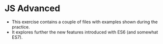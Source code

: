 # JS Advanced
* This exercise contains a couple of files with examples shown during the practice.
* It explores further the new features introduced with ES6 (and somewhat ES7).